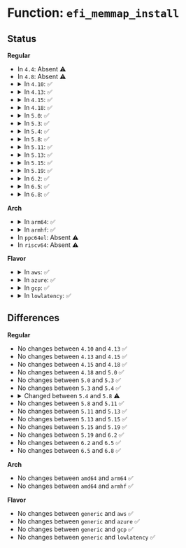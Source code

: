 # Function: <code>efi_memmap_install</code>

## Status
<b>Regular</b>
<ul>
<li>
In <code>4.4</code>: Absent ⚠️
</li>
<li>
In <code>4.8</code>: Absent ⚠️
</li>
<li>
<details>
<summary>In <code>4.10</code>: ✅</summary>

```c
int efi_memmap_install(phys_addr_t addr, unsigned int nr_map);
```

**Collision:** Unique Global

**Inline:** No

**Transformation:** False

**Instances:**

```
In drivers/firmware/efi/memmap.c (ffffffff82022648)
Location: drivers/firmware/efi/memmap.c:191
Inline: False
Direct callers:
  - arch/x86/platform/efi/quirks.c:efi_free_boot_services
  - arch/x86/platform/efi/quirks.c:efi_arch_mem_reserve
  - arch/x86/platform/efi/efi.c:efi_clean_memmap
```
**Symbols:**

```
ffffffff82022648-ffffffff820226bb: efi_memmap_install (STB_GLOBAL)
```
</details>
</li>
<li>
<details>
<summary>In <code>4.13</code>: ✅</summary>

```c
int efi_memmap_install(phys_addr_t addr, unsigned int nr_map);
```

**Collision:** Unique Global

**Inline:** No

**Transformation:** False

**Instances:**

```
In drivers/firmware/efi/memmap.c (ffffffff82105348)
Location: drivers/firmware/efi/memmap.c:191
Inline: False
Direct callers:
  - arch/x86/platform/efi/quirks.c:efi_free_boot_services
  - arch/x86/platform/efi/quirks.c:efi_arch_mem_reserve
  - arch/x86/platform/efi/efi.c:efi_clean_memmap
```
**Symbols:**

```
ffffffff82105348-ffffffff821053c0: efi_memmap_install (STB_GLOBAL)
```
</details>
</li>
<li>
<details>
<summary>In <code>4.15</code>: ✅</summary>

```c
int efi_memmap_install(phys_addr_t addr, unsigned int nr_map);
```

**Collision:** Unique Global

**Inline:** No

**Transformation:** False

**Instances:**

```
In drivers/firmware/efi/memmap.c (ffffffff8270ea11)
Location: drivers/firmware/efi/memmap.c:192
Inline: False
Direct callers:
  - arch/x86/platform/efi/quirks.c:efi_free_boot_services
  - arch/x86/platform/efi/quirks.c:efi_arch_mem_reserve
  - arch/x86/platform/efi/efi.c:efi_clean_memmap
```
**Symbols:**

```
ffffffff8270ea11-ffffffff8270ea89: efi_memmap_install (STB_GLOBAL)
```
</details>
</li>
<li>
<details>
<summary>In <code>4.18</code>: ✅</summary>

```c
int efi_memmap_install(phys_addr_t addr, unsigned int nr_map);
```

**Collision:** Unique Global

**Inline:** No

**Transformation:** False

**Instances:**

```
In drivers/firmware/efi/memmap.c (ffffffff82738cd0)
Location: drivers/firmware/efi/memmap.c:192
Inline: False
Direct callers:
  - arch/x86/platform/efi/quirks.c:efi_free_boot_services
  - arch/x86/platform/efi/quirks.c:efi_arch_mem_reserve
  - arch/x86/platform/efi/efi.c:efi_clean_memmap
```
**Symbols:**

```
ffffffff82738cd0-ffffffff82738d48: efi_memmap_install (STB_GLOBAL)
```
</details>
</li>
<li>
<details>
<summary>In <code>5.0</code>: ✅</summary>

```c
int efi_memmap_install(phys_addr_t addr, unsigned int nr_map);
```

**Collision:** Unique Global

**Inline:** No

**Transformation:** False

**Instances:**

```
In drivers/firmware/efi/memmap.c (ffffffff828f2c8b)
Location: drivers/firmware/efi/memmap.c:195
Inline: False
Direct callers:
  - arch/x86/platform/efi/quirks.c:efi_free_boot_services
  - arch/x86/platform/efi/quirks.c:efi_arch_mem_reserve
  - arch/x86/platform/efi/efi.c:efi_clean_memmap
```
**Symbols:**

```
ffffffff828f2c8b-ffffffff828f2d03: efi_memmap_install (STB_GLOBAL)
```
</details>
</li>
<li>
<details>
<summary>In <code>5.3</code>: ✅</summary>

```c
int efi_memmap_install(phys_addr_t addr, unsigned int nr_map);
```

**Collision:** Unique Global

**Inline:** No

**Transformation:** False

**Instances:**

```
In drivers/firmware/efi/memmap.c (ffffffff8290e593)
Location: drivers/firmware/efi/memmap.c:195
Inline: False
Direct callers:
  - arch/x86/platform/efi/quirks.c:efi_free_boot_services
  - arch/x86/platform/efi/quirks.c:efi_arch_mem_reserve
  - arch/x86/platform/efi/efi.c:efi_clean_memmap
```
**Symbols:**

```
ffffffff8290e593-ffffffff8290e60b: efi_memmap_install (STB_GLOBAL)
```
</details>
</li>
<li>
<details>
<summary>In <code>5.4</code>: ✅</summary>

```c
int efi_memmap_install(phys_addr_t addr, unsigned int nr_map);
```

**Collision:** Unique Global

**Inline:** No

**Transformation:** False

**Instances:**

```
In drivers/firmware/efi/memmap.c (ffffffff82917f6e)
Location: drivers/firmware/efi/memmap.c:195
Inline: False
Direct callers:
  - arch/x86/platform/efi/quirks.c:efi_free_boot_services
  - arch/x86/platform/efi/quirks.c:efi_arch_mem_reserve
  - arch/x86/platform/efi/efi.c:efi_clean_memmap
```
**Symbols:**

```
ffffffff82917f6e-ffffffff82917fe6: efi_memmap_install (STB_GLOBAL)
```
</details>
</li>
<li>
<details>
<summary>In <code>5.8</code>: ✅</summary>

```c
int efi_memmap_install(struct efi_memory_map_data *data);
```

**Collision:** Unique Global

**Inline:** No

**Transformation:** False

**Instances:**

```
In drivers/firmware/efi/memmap.c (ffffffff82d2a68d)
Location: drivers/firmware/efi/memmap.c:235
Inline: False
Direct callers:
  - arch/x86/platform/efi/quirks.c:efi_free_boot_services
  - arch/x86/platform/efi/quirks.c:efi_arch_mem_reserve
  - arch/x86/platform/efi/efi.c:efi_clean_memmap
```
**Symbols:**

```
ffffffff82d2a68d-ffffffff82d2a6ac: efi_memmap_install (STB_GLOBAL)
```
</details>
</li>
<li>
<details>
<summary>In <code>5.11</code>: ✅</summary>

```c
int efi_memmap_install(struct efi_memory_map_data *data);
```

**Collision:** Unique Global

**Inline:** No

**Transformation:** False

**Instances:**

```
In drivers/firmware/efi/memmap.c (ffffffff83018da7)
Location: drivers/firmware/efi/memmap.c:235
Inline: False
Direct callers:
  - arch/x86/platform/efi/quirks.c:efi_free_boot_services
  - arch/x86/platform/efi/quirks.c:efi_arch_mem_reserve
  - arch/x86/platform/efi/efi.c:efi_clean_memmap
```
**Symbols:**

```
ffffffff83018da7-ffffffff83018dc6: efi_memmap_install (STB_GLOBAL)
```
</details>
</li>
<li>
<details>
<summary>In <code>5.13</code>: ✅</summary>

```c
int efi_memmap_install(struct efi_memory_map_data *data);
```

**Collision:** Unique Global

**Inline:** No

**Transformation:** False

**Instances:**

```
In drivers/firmware/efi/memmap.c (ffffffff83223d9f)
Location: drivers/firmware/efi/memmap.c:235
Inline: False
Direct callers:
  - arch/x86/platform/efi/quirks.c:efi_free_boot_services
  - arch/x86/platform/efi/quirks.c:efi_arch_mem_reserve
  - arch/x86/platform/efi/efi.c:efi_init
```
**Symbols:**

```
ffffffff83223d9f-ffffffff83223dbe: efi_memmap_install (STB_GLOBAL)
```
</details>
</li>
<li>
<details>
<summary>In <code>5.15</code>: ✅</summary>

```c
int efi_memmap_install(struct efi_memory_map_data *data);
```

**Collision:** Unique Global

**Inline:** No

**Transformation:** False

**Instances:**

```
In drivers/firmware/efi/memmap.c (ffffffff8330dba5)
Location: drivers/firmware/efi/memmap.c:235
Inline: False
Direct callers:
  - arch/x86/platform/efi/quirks.c:efi_free_boot_services
  - arch/x86/platform/efi/quirks.c:efi_arch_mem_reserve
  - arch/x86/platform/efi/efi.c:efi_init
```
**Symbols:**

```
ffffffff8330dba5-ffffffff8330dbc4: efi_memmap_install (STB_GLOBAL)
```
</details>
</li>
<li>
<details>
<summary>In <code>5.19</code>: ✅</summary>

```c
int efi_memmap_install(struct efi_memory_map_data *data);
```

**Collision:** Unique Global

**Inline:** No

**Transformation:** False

**Instances:**

```
In drivers/firmware/efi/memmap.c (ffffffff834c7945)
Location: drivers/firmware/efi/memmap.c:235
Inline: False
Direct callers:
  - arch/x86/platform/efi/quirks.c:efi_free_boot_services
  - arch/x86/platform/efi/quirks.c:efi_arch_mem_reserve
  - arch/x86/platform/efi/efi.c:efi_init
```
**Symbols:**

```
ffffffff834c7945-ffffffff834c7968: efi_memmap_install (STB_GLOBAL)
```
</details>
</li>
<li>
<details>
<summary>In <code>6.2</code>: ✅</summary>

```c
int efi_memmap_install(struct efi_memory_map_data *data);
```

**Collision:** Unique Global

**Inline:** No

**Transformation:** False

**Instances:**

```
In arch/x86/platform/efi/memmap.c (ffffffff83ea15f0)
Location: arch/x86/platform/efi/memmap.c:93
Inline: False
Direct callers:
  - arch/x86/platform/efi/quirks.c:efi_free_boot_services
  - arch/x86/platform/efi/quirks.c:efi_arch_mem_reserve
  - arch/x86/platform/efi/efi.c:efi_clean_memmap
```
**Symbols:**

```
ffffffff83ea15f0-ffffffff83ea1634: efi_memmap_install (STB_GLOBAL)
```
</details>
</li>
<li>
<details>
<summary>In <code>6.5</code>: ✅</summary>

```c
int efi_memmap_install(struct efi_memory_map_data *data);
```

**Collision:** Unique Global

**Inline:** No

**Transformation:** False

**Instances:**

```
In arch/x86/platform/efi/memmap.c (ffffffff836c5830)
Location: arch/x86/platform/efi/memmap.c:93
Inline: False
Direct callers:
  - arch/x86/platform/efi/quirks.c:efi_free_boot_services
  - arch/x86/platform/efi/quirks.c:efi_arch_mem_reserve
  - arch/x86/platform/efi/efi.c:efi_clean_memmap
```
**Symbols:**

```
ffffffff836c5830-ffffffff836c5874: efi_memmap_install (STB_GLOBAL)
```
</details>
</li>
<li>
<details>
<summary>In <code>6.8</code>: ✅</summary>

```c
int efi_memmap_install(struct efi_memory_map_data *data);
```

**Collision:** Unique Global

**Inline:** No

**Transformation:** False

**Instances:**

```
In arch/x86/platform/efi/memmap.c (ffffffff838f6430)
Location: arch/x86/platform/efi/memmap.c:93
Inline: False
Direct callers:
  - arch/x86/platform/efi/quirks.c:efi_free_boot_services
  - arch/x86/platform/efi/quirks.c:efi_arch_mem_reserve
  - arch/x86/platform/efi/efi.c:efi_clean_memmap
```
**Symbols:**

```
ffffffff838f6430-ffffffff838f6474: efi_memmap_install (STB_GLOBAL)
```
</details>
</li>
</ul>
<b>Arch</b>
<ul>
<li>
<details>
<summary>In <code>arm64</code>: ✅</summary>

```c
int efi_memmap_install(phys_addr_t addr, unsigned int nr_map);
```

**Collision:** Unique Global

**Inline:** No

**Transformation:** False

**Instances:**

```
In drivers/firmware/efi/memmap.c (ffff8000114a6924)
Location: drivers/firmware/efi/memmap.c:195
Inline: False
```
**Symbols:**

```
ffff8000114a6924-ffff8000114a69a4: efi_memmap_install (STB_GLOBAL)
```
</details>
</li>
<li>
<details>
<summary>In <code>armhf</code>: ✅</summary>

```c
int efi_memmap_install(phys_addr_t addr, unsigned int nr_map);
```

**Collision:** Unique Global

**Inline:** No

**Transformation:** False

**Instances:**

```
In drivers/firmware/efi/memmap.c (c15a8d0c)
Location: drivers/firmware/efi/memmap.c:195
Inline: False
```
**Symbols:**

```
c15a8d0c-c15a8d98: efi_memmap_install (STB_GLOBAL)
```
</details>
</li>
<li>
In <code>ppc64el</code>: Absent ⚠️
</li>
<li>
In <code>riscv64</code>: Absent ⚠️
</li>
</ul>
<b>Flavor</b>
<ul>
<li>
<details>
<summary>In <code>aws</code>: ✅</summary>

```c
int efi_memmap_install(phys_addr_t addr, unsigned int nr_map);
```

**Collision:** Unique Global

**Inline:** No

**Transformation:** False

**Instances:**

```
In drivers/firmware/efi/memmap.c (ffffffff828fd374)
Location: drivers/firmware/efi/memmap.c:195
Inline: False
Direct callers:
  - arch/x86/platform/efi/quirks.c:efi_free_boot_services
  - arch/x86/platform/efi/quirks.c:efi_arch_mem_reserve
  - arch/x86/platform/efi/efi.c:efi_clean_memmap
```
**Symbols:**

```
ffffffff828fd374-ffffffff828fd3ec: efi_memmap_install (STB_GLOBAL)
```
</details>
</li>
<li>
<details>
<summary>In <code>azure</code>: ✅</summary>

```c
int efi_memmap_install(phys_addr_t addr, unsigned int nr_map);
```

**Collision:** Unique Global

**Inline:** No

**Transformation:** False

**Instances:**

```
In drivers/firmware/efi/memmap.c (ffffffff828f4c10)
Location: drivers/firmware/efi/memmap.c:195
Inline: False
Direct callers:
  - arch/x86/platform/efi/quirks.c:efi_free_boot_services
  - arch/x86/platform/efi/quirks.c:efi_arch_mem_reserve
  - arch/x86/platform/efi/efi.c:efi_clean_memmap
```
**Symbols:**

```
ffffffff828f4c10-ffffffff828f4c88: efi_memmap_install (STB_GLOBAL)
```
</details>
</li>
<li>
<details>
<summary>In <code>gcp</code>: ✅</summary>

```c
int efi_memmap_install(phys_addr_t addr, unsigned int nr_map);
```

**Collision:** Unique Global

**Inline:** No

**Transformation:** False

**Instances:**

```
In drivers/firmware/efi/memmap.c (ffffffff829125a3)
Location: drivers/firmware/efi/memmap.c:195
Inline: False
Direct callers:
  - arch/x86/platform/efi/quirks.c:efi_free_boot_services
  - arch/x86/platform/efi/quirks.c:efi_arch_mem_reserve
  - arch/x86/platform/efi/efi.c:efi_clean_memmap
```
**Symbols:**

```
ffffffff829125a3-ffffffff8291261b: efi_memmap_install (STB_GLOBAL)
```
</details>
</li>
<li>
<details>
<summary>In <code>lowlatency</code>: ✅</summary>

```c
int efi_memmap_install(phys_addr_t addr, unsigned int nr_map);
```

**Collision:** Unique Global

**Inline:** No

**Transformation:** False

**Instances:**

```
In drivers/firmware/efi/memmap.c (ffffffff82918fd0)
Location: drivers/firmware/efi/memmap.c:195
Inline: False
Direct callers:
  - arch/x86/platform/efi/quirks.c:efi_free_boot_services
  - arch/x86/platform/efi/quirks.c:efi_arch_mem_reserve
  - arch/x86/platform/efi/efi.c:efi_clean_memmap
```
**Symbols:**

```
ffffffff82918fd0-ffffffff82919048: efi_memmap_install (STB_GLOBAL)
```
</details>
</li>
</ul>

## Differences
<b>Regular</b>
<ul>
<li>
No changes between <code>4.10</code> and <code>4.13</code> ✅
</li>
<li>
No changes between <code>4.13</code> and <code>4.15</code> ✅
</li>
<li>
No changes between <code>4.15</code> and <code>4.18</code> ✅
</li>
<li>
No changes between <code>4.18</code> and <code>5.0</code> ✅
</li>
<li>
No changes between <code>5.0</code> and <code>5.3</code> ✅
</li>
<li>
No changes between <code>5.3</code> and <code>5.4</code> ✅
</li>
<li>
<details>
<summary>Changed between <code>5.4</code> and <code>5.8</code> ⚠️</summary>
<ul>
<li>
<b>Param added. </b>
<code>struct efi_memory_map_data *data</code>
</li>
<li>
<b>Param removed. </b>
<code>phys_addr_t addr</code>
</li>
<li>
<b>Param removed. </b>
<code>unsigned int nr_map</code>
</li>
</ul>
</details>
</li>
<li>
No changes between <code>5.8</code> and <code>5.11</code> ✅
</li>
<li>
No changes between <code>5.11</code> and <code>5.13</code> ✅
</li>
<li>
No changes between <code>5.13</code> and <code>5.15</code> ✅
</li>
<li>
No changes between <code>5.15</code> and <code>5.19</code> ✅
</li>
<li>
No changes between <code>5.19</code> and <code>6.2</code> ✅
</li>
<li>
No changes between <code>6.2</code> and <code>6.5</code> ✅
</li>
<li>
No changes between <code>6.5</code> and <code>6.8</code> ✅
</li>
</ul>
<b>Arch</b>
<ul>
<li>
No changes between <code>amd64</code> and <code>arm64</code> ✅
</li>
<li>
No changes between <code>amd64</code> and <code>armhf</code> ✅
</li>
</ul>
<b>Flavor</b>
<ul>
<li>
No changes between <code>generic</code> and <code>aws</code> ✅
</li>
<li>
No changes between <code>generic</code> and <code>azure</code> ✅
</li>
<li>
No changes between <code>generic</code> and <code>gcp</code> ✅
</li>
<li>
No changes between <code>generic</code> and <code>lowlatency</code> ✅
</li>
</ul>
